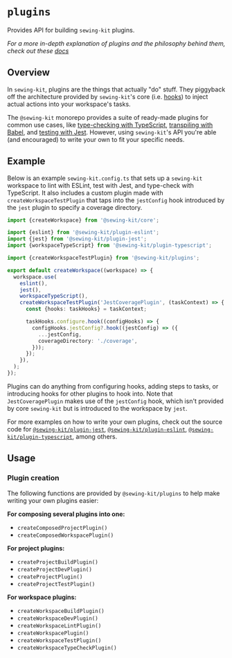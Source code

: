 # `plugins`

Provides API for building `sewing-kit` plugins.

_For a more in-depth explanation of plugins and the philosophy behind them, check out these [docs](/documentation/plugins.md)_

## Overview

In `sewing-kit`, plugins are the things that actually "do" stuff. They piggyback off the architecture provided by `sewing-kit`'s core (i.e. [hooks](../hooks)) to inject actual actions into your workspace's tasks.

The `@sewing-kit` monorepo provides a suite of ready-made plugins for common use cases, like [type-checking with TypeScript](../../../plugin-typescript), [transpiling with Babel](../../../plugin-javascript), and [testing with Jest](../../../plugin-jest). However, using `sewing-kit`'s API you're able (and encouraged) to write your own to fit your specific needs.

## Example

Below is an example `sewing-kit.config.ts` that sets up a `sewing-kit` workspace to lint with ESLint, test with Jest, and type-check with TypeScript. It also includes a custom plugin made with `createWorkspaceTestPlugin` that taps into the `jestConfig` hook introduced by the `jest` plugin to specify a coverage directory.

```ts
import {createWorkspace} from '@sewing-kit/core';

import {eslint} from '@sewing-kit/plugin-eslint';
import {jest} from '@sewing-kit/plugin-jest';
import {workspaceTypeScript} from '@sewing-kit/plugin-typescript';

import {createWorkspaceTestPlugin} from '@sewing-kit/plugins';

export default createWorkspace((workspace) => {
  workspace.use(
    eslint(),
    jest(),
    workspaceTypeScript(),
    createWorkspaceTestPlugin('JestCoveragePlugin', (taskContext) => {
      const {hooks: taskHooks} = taskContext;

      taskHooks.configure.hook((configHooks) => {
        configHooks.jestConfig?.hook((jestConfig) => ({
          ...jestConfig,
          coverageDirectory: './coverage',
        }));
      });
    }),
  );
});
```

Plugins can do anything from configuring hooks, adding steps to tasks, or introducing hooks for other plugins to hook into. Note that `JestCoveragePlugin` makes use of the `jestConfig` hook, which isn't provided by core `sewing-kit` but is introduced to the workspace by `jest`.

For more examples on how to write your own plugins, check out the source code for [`@sewing-kit/plugin-jest`](../../../plugin-jest), [`@sewing-kit/plugin-eslint`](../../../plugin-eslint), [`@sewing-kit/plugin-typescript`](../../../plugin-typescript), among others.

## Usage

### Plugin creation

The following functions are provided by `@sewing-kit/plugins` to help make writing your own plugins easier:

**For composing several plugins into one:**

- `createComposedProjectPlugin()`
- `createComposedWorkspacePlugin()`

**For project plugins:**

- `createProjectBuildPlugin()`
- `createProjectDevPlugin()`
- `createProjectPlugin()`
- `createProjectTestPlugin()`

**For workspace plugins:**

- `createWorkspaceBuildPlugin()`
- `createWorkspaceDevPlugin()`
- `createWorkspaceLintPlugin()`
- `createWorkspacePlugin()`
- `createWorkspaceTestPlugin()`
- `createWorkspaceTypeCheckPlugin()`
